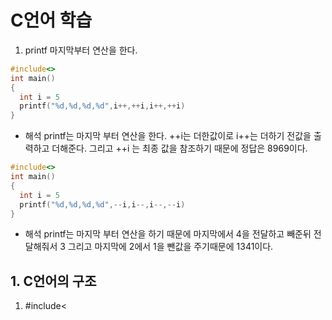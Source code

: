 # C언어 학습

1. printf 마지막부터 연산을 한다.

```c
#include<>
int main()
{
  int i = 5
  printf("%d,%d,%d,%d",i++,++i,i++,++i)
}
```

- 해석
  printf는 마지막 부터 연산을 한다.
  ++i는 더한값이로 i++는 더하기 전값을 출력하고 더해준다.
  그리고 ++i 는 최종 값을 참조하기 때문에 정답은 8969이다.

```c
#include<>
int main()
{
  int i = 5
  printf("%d,%d,%d,%d",--i,i--,i--,--i)
}
```

- 해석
  printf는 마지막 부터 연산을 하기 때문에
  마지막에서 4을 전달하고 빼준뒤 전달해줘서 3 그리고 마지막에 2에서 1을 뺀값을 주기때문에 1341이다.

## 1. C언어의 구조

1. #include<
